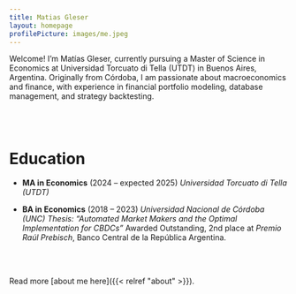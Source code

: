 ```yaml
---
title: Matias Gleser
layout: homepage
profilePicture: images/me.jpeg
---
```





 Welcome! I’m Matías Gleser, currently pursuing a Master of Science in Economics at Universidad Torcuato di Tella (UTDT) in Buenos Aires, Argentina. Originally from Córdoba, I am passionate about macroeconomics and finance, with experience in financial portfolio modeling, database management, and strategy backtesting.

<br><br>

# Education

<!-- <br> -->

- **MA in Economics** (2024 – expected 2025)
  *Universidad Torcuato di Tella (UTDT)*

<!-- <br> -->

<!--split-->

- **BA in Economics** (2018 – 2023)
  *Universidad Nacional de Córdoba (UNC)*
  *Thesis: “Automated Market Makers and the Optimal Implementation for CBDCs”*
  Awarded Outstanding, 2nd place at *Premio Raúl Prebisch*, Banco Central de la República Argentina.

<br>
<br>

Read more [about me here]({{< relref "about" >}}).

